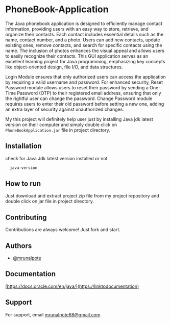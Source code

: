 # PhoneBook-Application


The Java phonebook application is designed to efficiently manage contact information, providing users with an easy way to store, retrieve, and organize their contacts. Each contact includes essential details such as the name, contact number, and a photo. Users can add new contacts, update existing ones, remove contacts, and search for specific contacts using the name. The inclusion of photos enhances the visual appeal and allows users to easily recognize their contacts. This GUI application serves as an excellent learning project for Java programming, emphasizing key concepts like object-oriented design, file I/O, and data structures.

Login Module ensures that only authorized users can access the application by requiring a valid username and password. 
For enhanced security, Reset Password module allows users to reset their password by sending a One-Time Password (OTP) to their registered email address, ensuring that only the rightful user can change the password.
Change Password module requires users to enter their old password before setting a new one, adding an extra layer of security against unauthorized changes.


My this project will definitely help user just by installing Java jdk latest version on their computer and simply double click on `PhoneBookApplication.jar` file in project directory.









## Installation

check for Java Jdk latest version installed or not

```bash
  java-version
```
    
## How to run

Just download and extract project zip file from my project repository and double click on jar file in project directory.





## Contributing

Contributions are always welcome!
 Just fork and start.


## Authors

- [@mrunalpote](https://www.github.com/octokatherine)


## Documentation

[https://docs.oracle.com/en/java/](https://linktodocumentation)


## Support

For support, email mrunalpote68@gmail.com

